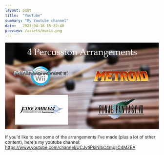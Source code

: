 ```yaml
---
layout: post
title:  "YouTube"
summary: "My Youtube channel"
date:   2023-04-18 15:39:40
preview: /assets/music.png
---
```


![Picture 1](/assets/musicFull.png)

If you'd like to see some of the arrangements I've made (plus a lot of other content), here's my youtube channel: https://www.youtube.com/channel/UCJytiPkiNIbC4mgllC4MZEA
